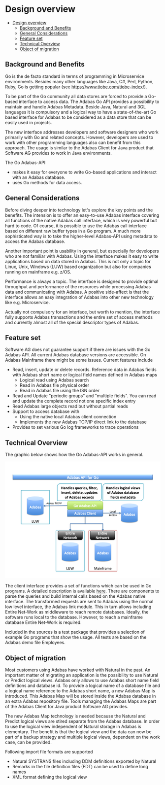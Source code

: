 # Design overview

<!-- TOC -->

- [Design overview](#design-overview)
  - [Background and Benefits](#background-and-benefits)
  - [General Considerations](#general-considerations)
  - [Feature set](#feature-set)
  - [Technical Overview](#technical-overview)
  - [Object of migration](#object-of-migration)

<!-- /TOC -->

## Background and Benefits

Go is the de facto standard in terms of programming in Microservice environments. Besides many other languages like Java, C\#, Perl, Python, Ruby, Go is getting popular
(see <https://www.tiobe.com/tiobe-index/>).

To be part of the Go community all data stores are forced to provide a Go-based interface to access data.
The Adabas Go API provides a possibility to maintain and handle Adabas Metadata.
Beside Java, Natural and 3GL languages it is compulsory and a logical way to have a state-of-the-art Go based interface for Adabas to be considered as a data store that can be easily used in projects.

The new interface addresses developers and software designers who work primarily with Go and related concepts. However, developers are used to work with other programming languages also can benefit from this approach. The usage is similar to the Adabas Client for Java product that Software AG provides to work in Java environments.

The Go Adabas-API

- makes it easy for everyone to write Go-based applications and interact with an Adabas database.
- uses Go methods for data access.

## General Considerations

Before diving deeper into technology let's explore the key points and the benefits. The intension is to offer an easy-to-use Adabas interface covering all functions of the native Adabas call interface, which is very powerful but hard to code. Of course, it is possible to use the Adabas call interface based on different raw buffer types in a Go program. A much more sophisticated way is to take the higher-level Adabas-API using metadata to access the Adabas database.

Another important point is usability in general, but especially for developers who are not familiar with Adabas. Using the interface makes it easy to write applications based on data stored in Adabas. This is not only a topic for Linux, Unix, Windows (LUW) based organization but also for companies running on mainframe e.g. z/OS.

Performance is always a topic. The interface is designed to provide optimal throughput and performance of the resources while processing Adabas data and communicating with Adabas. A positive side-affect is that the interface allows an easy integration of Adabas into other new technology like e.g. Microservice.

Actually not compulsory for an interface, but worth to mention, the interface fully supports Adabas transactions and the entire set of access methods and currently almost all of the special descriptor types of Adabas.

## Feature set

Software AG does not guarantee support if there are issues with the Go Adabas API. 
All current Adabas database versions are accessible. On Adabas Mainframe there might be some issues. Current features include

- Read, insert, update or delete records. Reference data in Adabas fields with Adabas short name or logical field names defined in Adabas maps
  - Logical read using Adabas search
  - Read in Adabas file physical order
  - Read in Adabas file using the ISN order
- Read and Update "periodic groups" and "multiple fields". You can read and update the complete record not one specific index entry
- Read Adabas large objects read but without partial reads
- Support to access database with
  - Using the native local Adabas client connection
  - Implements the new  Adabas TCP/IP direct link to the database
- Provides to set various Go log frameworks to trace operations

## Technical Overview

The graphic below shows how the Go Adabas-API works in general.

![Technical Overview](.//media/Go-Design.png)

The client interface provides a set of functions which can be used in Go programs. A detailed description is available [here](.//README.md). There are components to parse the queries and build internal calls based on the Adabas native interface. The transformed requests are sent to Adabas using the normal low level interface, the Adabas link module. This in turn allows including Entire Net-Work as middleware to reach remote databases. Ideally, the software runs local to the database. However, to reach a mainframe database Entire Net-Work is required.

Included in the sources is a test package that  provides a selection of example Go programs that show the usage. All tests are based on the Adabas demo file Employees.

## Object of migration

Most customers using Adabas have worked with Natural in the past. An important matter of migrating an application is the possibility to use Natural or Predict logical views.
Adabas only allows to use Adabas short name field definitions and database id. To provide a logical name of a database file and a logical name reference to the Adabas short name, a new Adabas Map is introduced. This Adabas Map will be stored inside the Adabas database in an extra Adabas repository file.
Tools managing the Adabas Maps are part of the Adabas Client for Java product Software AG provides.

The new Adabas Map technology is needed because the Natural and Predict logical views are stired separate from the Adabas database. In order to use the logical view independent of Natural storage in Adabas is elementary. The benefit is that the logical view and the data can now be part of a backup strategy and multiple logical views, dependent on the work case, can be provided.

Following import file formats are supported

- Natural SYSTRANS files including DDM definitions exported by Natural
- Remarks in the file definition files (FDT) can be used to define long names
- XML format defining the logical view